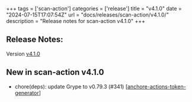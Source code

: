 +++
tags = ['scan-action']
categories = ['release']
title = "v4.1.0"
date = "2024-07-15T17:07:54Z"
url = "docs/releases/scan-action/v4.1.0/"
description = "Release notes for scan-action v4.1.0"
+++

## Release Notes:
Version [v4.1.0](https://github.com/anchore/scan-action/releases/tag/v4.1.0)

## New in scan-action v4.1.0

- chore(deps): update Grype to v0.79.3 (#341) [[anchore-actions-token-generator](https://github.com/anchore-actions-token-generator)]
